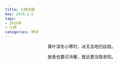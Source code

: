 ```yaml
---
title: 七绝无题
key: 2019.1.5
tags: 
- 2019年 
- 七绝
categories: 律诗
---
```


<p align="center">黄叶深冬小寒时，冰天冻地仍挂枝。
</p>
<p align="center">放香也要识冷暖，致远更当取舍知。
</p>
